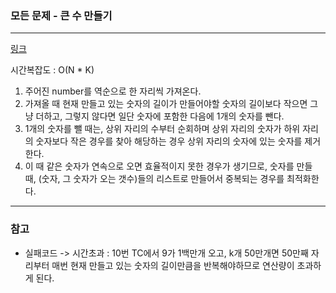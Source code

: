 ### 모든 문제 - 큰 수 만들기
___

[링크](https://programmers.co.kr/learn/courses/30/lessons/42883?language=python3)

시간복잡도 : O(N * K)

1. 주어진 number를 역순으로 한 자리씩 가져온다.
2. 가져올 때 현재 만들고 있는 숫자의 길이가 만들어야할 숫자의 길이보다 작으면 그냥 더하고, 그렇지 않다면 일단 숫자에 포함한 다음에 1개의 숫자를 뺀다.
3. 1개의 숫자를 뺄 때는, 상위 자리의 수부터 순회하며 상위 자리의 숫자가 하위 자리의 숫자보다 작은 경우를 찾아 해당하는 경우 상위 자리의 숫자에 있는 숫자를 제거한다.
4. 이 때 같은 숫자가 연속으로 오면 효율적이지 못한 경우가 생기므로, 숫자를 만들 때, (숫자, 그 숫자가 오는 갯수)들의 리스트로 만들어서 중복되는 경우를 최적화한다.

___
### 참고
* 실패코드 -> 시간초과 : 10번 TC에서 9가 1백만개 오고, k개 50만개면 50만째 자리부터 매번 현재 만들고 있는 숫자의 길이만큼을 반복해야하므로 연산량이 초과하게 된다.
